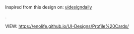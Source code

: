 Inspired from this design on: [uidesigndaily](https://uidesigndaily.com/posts/sketch-profile-cards-user-card-day-1065)



.



VIEW: https://enolife.github.io/UI-Designs/Profile%20Cards/
